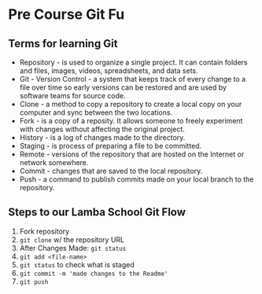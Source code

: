 # Pre Course Git Fu

## Terms for learning Git
 * Repository - is used to organize a single project. It can contain folders and files, images, videos, spreadsheets, and data sets. 
 * Git - Version Control - a system that keeps track of every change to a file over time so early versions can be restored and are used by software teams for source code.
 * Clone - a method to copy a repository to create a local copy on your computer and sync between the two locations.
 * Fork - is a copy of a reposity. It allows someone to freely experiment with changes without affecting the original project.
 * History - is a log of changes made to the directory.
 * Staging - is process of preparing a file to be committed.
 * Remote - versions of the repository that are hosted on the Internet or network somewhere.
 * Commit - changes that are saved to the local repository.
 * Push - a command to publish commits made on your local branch to the repository.

## Steps to our Lamba School Git Flow
1. Fork repository
2. `git clone` w/ the repository URL 
3. After Changes Made: `git status`
4. `git add <file-name>` 
5. `git status` to check what is staged
6. `git commit -m 'made changes to the Readme'`
7. `git push`